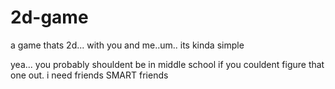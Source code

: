 # 2d-game
a game thats 2d... with you and me..um.. its kinda simple

yea... you probably shouldent be in middle school if you couldent figure that one out.
i need friends SMART friends
